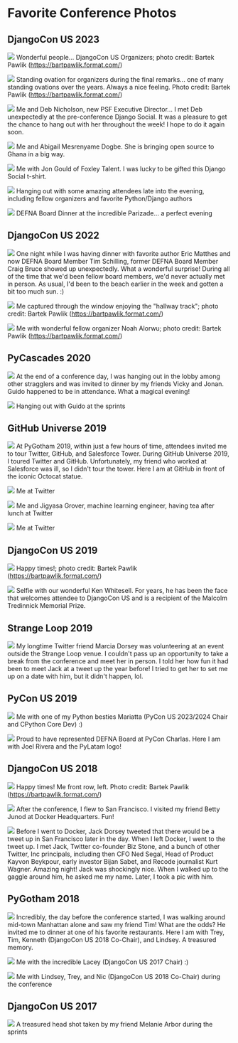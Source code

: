 # Favorite Conference Photos

## DjangoCon US 2023

![](favorite-conference-photos/djangocon-us-2023-organizers-outside.jpg)
Wonderful people... DjangoCon US Organizers; photo credit: Bartek Pawlik (https://bartpawlik.format.com/)

![](favorite-conference-photos/djangocon-us-2023-standing-ovation.jpg)
Standing ovation for organizers during the final remarks... one of many standing ovations over the years. Always a nice feeling. Photo credit: Bartek Pawlik (https://bartpawlik.format.com/)

![](favorite-conference-photos/djangocon-us-2023-me-and-deb.jpg)
Me and Deb Nicholson, new PSF Executive Director... I met Deb unexpectedly at the pre-conference Django Social. It was a pleasure to get the chance to hang out with her throughout the week! I hope to do it again soon. 

![](favorite-conference-photos/djangocon-us-2023-me-and-abigail.jpg)
Me and Abigail Mesrenyame Dogbe. She is bringing open source to Ghana in a big way. 

![](favorite-conference-photos/djangocon-us-2023-me-and-jon.jpg)
Me with Jon Gould of Foxley Talent. I was lucky to be gifted this Django Social t-shirt. 

![](favorite-conference-photos/djangocon-us-2023-hotel-table.jpg)
Hanging out with some amazing attendees late into the evening, including fellow organizers and favorite Python/Django authors

![](favorite-conference-photos/djangocon-us-2023-board-dinner.jpg)
DEFNA Board Dinner at the incredible Parizade... a perfect evening

## DjangoCon US 2022

![](favorite-conference-photos/djangocon-us-2022-me-and-craig-bruce.jpg)
One night while I was having dinner with favorite author Eric Matthes and now DEFNA Board Member Tim Schilling, former DEFNA Board Member Craig Bruce showed up unexpectedly. What a wonderful surprise! During all of the time that we'd been fellow board members, we'd never actually met in person. As usual, I'd been to the beach earlier in the week and gotten a bit too much sun. :) 

![](favorite-conference-photos/djangocon-us-2022-me-outside.jpg)
Me captured through the window enjoying the "hallway track"; photo credit: Bartek Pawlik (https://bartpawlik.format.com/)

![](favorite-conference-photos/djangocon-us-2022-me-with-noah.jpg)
Me with wonderful fellow organizer Noah Alorwu; photo credit: Bartek Pawlik (https://bartpawlik.format.com/)

## PyCascades 2020

![](favorite-conference-photos/pycascades-2020-dinner-with-guido.jpg)
At the end of a conference day, I was hanging out in the lobby among other stragglers and was invited to dinner by my friends Vicky and Jonan. Guido happened to be in attendance. What a magical evening! 

![](favorite-conference-photos/pycascades-2020-sprints-hanging-out-with-guido.jpg)
Hanging out with Guido at the sprints

## GitHub Universe 2019

![](favorite-conference-photos/github-universe-2019-github-hq-tour.JPG)
At PyGotham 2019, within just a few hours of time, attendees invited me to tour Twitter, GitHub, and Salesforce Tower. During GitHub Universe 2019, I toured Twitter and GitHub. Unfortunately, my friend who worked at Salesforce was ill, so I didn't tour the tower. Here I am at GitHub in front of the iconic Octocat statue. 

![](favorite-conference-photos/github-universe-2019-twitter-hq-1.jpg)
Me at Twitter

![](favorite-conference-photos/github-universe-2019-lunch-with-jigyasa-at-twitter-hq.jpg)
Me and Jigyasa Grover, machine learning engineer, having tea after lunch at Twitter

![](favorite-conference-photos/github-universe-2019-twitter-hq-2.jpg)
Me at Twitter 

## DjangoCon US 2019

![](favorite-conference-photos/djangocon-us-2019-me.jpg)
Happy times!; photo credit: Bartek Pawlik (https://bartpawlik.format.com/)

![](favorite-conference-photos/djangocon-us-2019-with-ken-whitesell.jpg)
Selfie with our wonderful Ken Whitesell. For years, he has been the face that welcomes attendee to DjangoCon US and is a recipient of the Malcolm Tredinnick Memorial Prize. 

## Strange Loop 2019

![](favorite-conference-photos/strange-loop-2019-me-with-marcia.JPG)
My longtime Twitter friend Marcia Dorsey was volunteering at an event outside the Strange Loop venue. I couldn't pass up an opportunity to take a break from the conference and meet her in person. I told her how fun it had been to meet Jack at a tweet up the year before! I tried to get her to set me up on a date with him, but it didn't happen, lol. 

## PyCon US 2019

![](favorite-conference-photos/pycon-us-2019-me-and-mariatta.jpg)
Me with one of my Python besties Mariatta (PyCon US 2023/2024 Chair and CPython Core Dev) :)

![](favorite-conference-photos/pycon-us-2019-pylatam.jpg)
Proud to have represented DEFNA Board at PyCon Charlas. Here I am with Joel Rivera and the PyLatam logo! 

## DjangoCon US 2018

![](favorite-conference-photos/djangocon-us-2018-me.jpg)
Happy times! Me front row, left. Photo credit: Bartek Pawlik (https://bartpawlik.format.com/)

![](favorite-conference-photos/djangocon-us-2018-meeting-betty-junod-at-docker-hq.jpg)
After the conference, I flew to San Francisco. I visited my friend Betty Junod at Docker Headquarters. Fun! 

![](favorite-conference-photos/djangocon-us-2018-meeting-jack-at-a-tweet-up.jpg)
Before I went to Docker, Jack Dorsey tweeted that there would be a tweet up in San Francisco later in the day. When I left Docker, I went to the tweet up. I met Jack, Twitter co-founder Biz Stone, and a bunch of other Twitter, Inc principals, including then CFO Ned Segal, Head of Product Kayvon Beykpour, early investor Bijan Sabet, and Recode journalist Kurt Wagner. Amazing night! Jack was shockingly nice. When I walked up to the gaggle around him, he asked me my name. Later, I took a pic with him. 

## PyGotham 2018

![](favorite-conference-photos/pygotham-2018-han-dynasty.jpg)
Incredibly, the day before the conference started, I was walking around mid-town Manhattan alone and saw my friend Tim! What are the odds? He invited me to dinner at one of his favorite restaurants. Here I am with Trey, Tim, Kenneth (DjangoCon US 2018 Co-Chair), and Lindsey. A treasured memory.   

![](favorite-conference-photos/pygotham-2018-me-and-lacey.jpg)
Me with the incredible Lacey (DjangoCon US 2017 Chair) :)

![](favorite-conference-photos/pygotham-2018-me-lindsey-trey-nic.jpg)
Me with Lindsey, Trey, and Nic (DjangoCon US 2018 Co-Chair) during the conference

## DjangoCon US 2017

![](favorite-conference-photos/djangocon-us-2017-headshot-by-melanie-arbor.jpg)
A treasured head shot taken by my friend Melanie Arbor during the sprints
